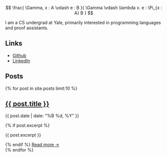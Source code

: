 $$
\frac{
  \Gamma, x : A \vdash e : B
}{
  \Gamma \vdash \lambda x. e : \Pi_{x : A} B
}
$$

I am a CS undergrad at Yale, primarily interested in programming languages and proof assistants.

## Links

- [Github](https://github.com/ehatti)
- [LinkedIn](https://www.linkedin.com/in/eashan-hatti-777387288)

## Posts

{% for post in site.posts limit:10 %}
  <article class="post-preview">
    <h2><a href="{{ post.url | relative_url }}">{{ post.title }}</a></h2>
    <p class="post-meta">
      <time datetime="{{ post.date | date_to_xmlschema }}">
        {{ post.date | date: "%B %d, %Y" }}
      </time>
    </p>
    {% if post.excerpt %}
      <p>{{ post.excerpt }}</p>
    {% endif %}
    <a href="{{ post.url | relative_url }}">Read more →</a>
  </article>
{% endfor %}